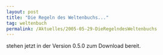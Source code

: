 ```yaml
---
layout: post
title: "Die Regeln des Weltenbuchs..."
tag: weltenbuch
permalink: /Aktuelles/2005-05-29-DieRegelndesWeltenbuchs
---
```



<p>stehen jetzt in der Version 0.5.0 zum Download bereit.</p>
